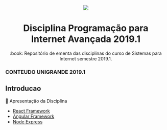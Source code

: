 <p align="center">
<img src="http://www.fgf.edu.br/wp-content/themes/fgf-28-05-2013_RESPONSIVO/images/unigrandelogopng400x187.png">
</p>
<h1 align="center">Disciplina Programação para Internet Avançada 2019.1</h1>
<p align="center">:book: Repositório de ementa das disciplinas do curso de Sistemas para Internet semestre 2019.1.</p>

### CONTEUDO UNIGRANDE 2019.1 

## Introducao
:book: Apresentação da Disciplina 

- [React Framework](https://github.com/2859pia2019/Introducao/blob/master/awesome-react.md)
- [Angular Framework]()
- [Node Express]()
